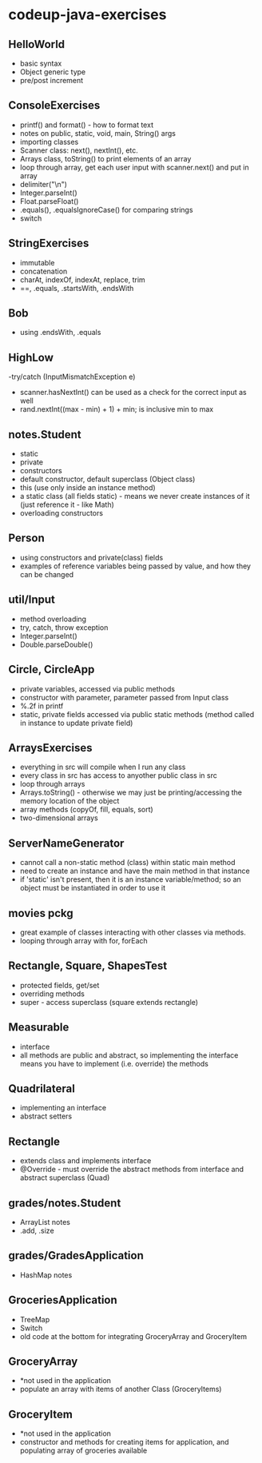 # codeup-java-exercises

## HelloWorld
- basic syntax
- Object generic type
- pre/post increment

## ConsoleExercises
- printf() and format() - how to format text
- notes on public, static, void, main, String() args
- importing classes
- Scanner class: next(), nextInt(), etc.
- Arrays class, toString() to print elements of an array
- loop through array, get each user input with scanner.next() and put in array
- delimiter("\n")
- Integer.parseInt()
- Float.parseFloat()
- .equals(), .equalsIgnoreCase() for comparing strings
- switch

## StringExercises
- immutable
- concatenation
- charAt, indexOf, indexAt, replace, trim
- ==, .equals, .startsWith, .endsWith

## Bob
- using .endsWith, .equals

## HighLow
-try/catch (InputMismatchException e)
- scanner.hasNextInt() can be used as a check for the correct input as well
- rand.nextInt((max - min) + 1) + min; is inclusive min to max

## notes.Student
- static
- private
- constructors
- default constructor, default superclass (Object class)
- this (use only inside an instance method)
- a static class (all fields static) - means we never create instances of it (just reference it - like Math)
- overloading constructors

## Person
- using constructors and private(class) fields
- examples of reference variables being passed by value, and how they can be changed

## util/Input
- method overloading
- try, catch, throw exception
- Integer.parseInt()
- Double.parseDouble()

## Circle, CircleApp
- private variables, accessed via public methods
- constructor with parameter, parameter passed from Input class
- %.2f in printf
- static, private fields accessed via public static methods (method called in instance to update private field)

## ArraysExercises
- everything in src will compile when I run any class
- every class in src has access to anyother public class in src
- loop through arrays
- Arrays.toString() - otherwise we may just be printing/accessing the memory location of the object
- array methods (copyOf, fill, equals, sort)
- two-dimensional arrays

## ServerNameGenerator
- cannot call a non-static method (class) within static main method
- need to create an instance and have the main method in that instance
- if 'static' isn't present, then it is an instance variable/method; so an object must be instantiated in order to use it

## movies pckg
- great example of classes interacting with other classes via methods.
- looping through array with for, forEach

## Rectangle, Square, ShapesTest
- protected fields, get/set
- overriding methods
- super - access superclass (square extends rectangle)

## Measurable
- interface
- all methods are public and abstract, so implementing the interface means you have to implement (i.e. override) the methods

## Quadrilateral
- implementing an interface
- abstract setters

## Rectangle
- extends class and implements interface
- @Override - must override the abstract methods from interface and abstract superclass (Quad)

## grades/notes.Student
- ArrayList notes
- .add, .size

## grades/GradesApplication
- HashMap notes

## GroceriesApplication
- TreeMap
- Switch
- old code at the bottom for integrating GroceryArray and GroceryItem

## GroceryArray
- *not used in the application
- populate an array with items of another Class (GroceryItems)

## GroceryItem
- *not used in the application
- constructor and methods for creating items for application, and populating array of groceries available
